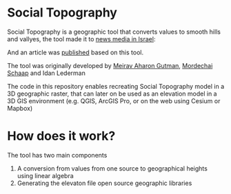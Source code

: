 # Social Topography

Social Topography is a geographic tool that converts values to smooth hills and vallyes,
the tool made it to [news media in Israel](https://www.calcalist.co.il/local/articles/0,7340,L-3680112,00.html):

And an article was [published](https://www.sciencedirect.com/science/article/abs/pii/S0743016717310331) based on this tool.

The tool was originally developed by [Meirav Aharon Gutman](https://www.linkedin.com/in/meirav-aharon-gutman-67931679), [Mordechai Schaap](https://www.linkedin.com/in/mordechaischaap/) and Idan Lederman

The code in this repository enables recreating Social Topography model in a 3D geographic raster, that can later on be used as an elevation model in a 3D GIS environment (e.g. QGIS, ArcGIS Pro, or on the web using Cesium or Mapbox)

# How does it work?

The tool has two main components

1. A conversion from values from one source to geographical heights using linear algebra
2. Generating the elevaton file open source geographic libraries